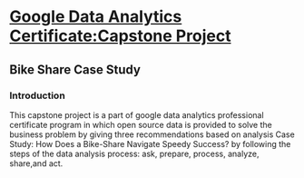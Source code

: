 # [Google Data Analytics Certificate:Capstone Project](https://www.coursera.org/account/accomplishments/professional-cert/E2ESTRALEBT9?utm_source=link&utm_medium=certificate&utm_content=cert_image&utm_campaign=sharing_cta&utm_product=prof)
## Bike Share Case Study
### Introduction

This capstone project is a part of google data analytics professional certificate program in which open source data is provided to solve the business problem by giving three recommendations based on analysis Case Study: How Does a Bike-Share Navigate Speedy Success? by following the steps of the data analysis process: ask, prepare, process, analyze, share,and act.
